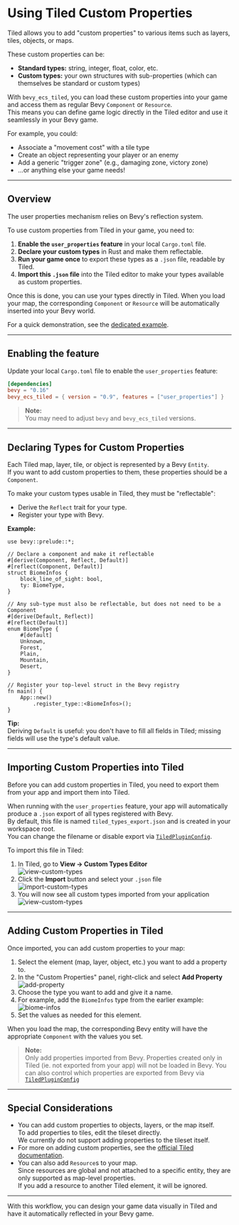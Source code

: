 # Using Tiled Custom Properties

Tiled allows you to add "custom properties" to various items such as layers, tiles, objects, or maps.

These custom properties can be:

- **Standard types:** string, integer, float, color, etc.
- **Custom types:** your own structures with sub-properties (which can themselves be standard or custom types)

With `bevy_ecs_tiled`, you can load these custom properties into your game and access them as regular Bevy `Component` or `Resource`.  
This means you can define game logic directly in the Tiled editor and use it seamlessly in your Bevy game.

For example, you could:

- Associate a "movement cost" with a tile type
- Create an object representing your player or an enemy
- Add a generic "trigger zone" (e.g., damaging zone, victory zone)
- ...or anything else your game needs!

---

## Overview

The user properties mechanism relies on Bevy's reflection system.

To use custom properties from Tiled in your game, you need to:

1. **Enable the `user_properties` feature** in your local `Cargo.toml` file.
2. **Declare your custom types** in Rust and make them reflectable.
3. **Run your game once** to export these types as a `.json` file, readable by Tiled.
4. **Import this `.json` file** into the Tiled editor to make your types available as custom properties.

Once this is done, you can use your types directly in Tiled. When you load your map, the corresponding `Component` or `Resource` will be automatically inserted into your Bevy world.

For a quick demonstration, see the [dedicated example](https://github.com/adrien-bon/bevy_ecs_tiled/blob/main/examples/properties_basic.rs).

---

## Enabling the feature

Update your local `Cargo.toml` file to enable the `user_properties` feature:

```toml
[dependencies]
bevy = "0.16"
bevy_ecs_tiled = { version = "0.9", features = ["user_properties"] }
```

> **Note:**  
> You may need to adjust `bevy` and `bevy_ecs_tiled` versions.

---

## Declaring Types for Custom Properties

Each Tiled map, layer, tile, or object is represented by a Bevy `Entity`.  
If you want to add custom properties to them, these properties should be a `Component`.

To make your custom types usable in Tiled, they must be "reflectable":

- Derive the `Reflect` trait for your type.
- Register your type with Bevy.

**Example:**

```rust,no_run
use bevy::prelude::*;

// Declare a component and make it reflectable
#[derive(Component, Reflect, Default)]
#[reflect(Component, Default)]
struct BiomeInfos {
    block_line_of_sight: bool,
    ty: BiomeType,
}

// Any sub-type must also be reflectable, but does not need to be a Component
#[derive(Default, Reflect)]
#[reflect(Default)]
enum BiomeType {
    #[default]
    Unknown,
    Forest,
    Plain,
    Mountain,
    Desert,
}

// Register your top-level struct in the Bevy registry
fn main() {
    App::new()
        .register_type::<BiomeInfos>();
}
```

**Tip:**  
Deriving `Default` is useful: you don't have to fill all fields in Tiled; missing fields will use the type's default value.

---

## Importing Custom Properties into Tiled

Before you can add custom properties in Tiled, you need to export them from your app and import them into Tiled.

When running with the `user_properties` feature, your app will automatically produce a `.json` export of all types registered with Bevy.  
By default, this file is named `tiled_types_export.json` and is created in your workspace root.  
You can change the filename or disable export via [`TiledPluginConfig`](https://docs.rs/bevy_ecs_tiled/latest/bevy_ecs_tiled/tiled/struct.TiledPluginConfig.html).

To import this file in Tiled:

1. In Tiled, go to **View → Custom Types Editor**  
   ![view-custom-types](images/properties_view-types.png)
2. Click the **Import** button and select your `.json` file  
   ![import-custom-types](images/properties_import-types.png)
3. You will now see all custom types imported from your application  
   ![view-custom-types](images/properties_custom-type.png)

---

## Adding Custom Properties in Tiled

Once imported, you can add custom properties to your map:

1. Select the element (map, layer, object, etc.) you want to add a property to.
2. In the "Custom Properties" panel, right-click and select **Add Property**  
   ![add-property](images/properties_add-property.png)
3. Choose the type you want to add and give it a name.
4. For example, add the `BiomeInfos` type from the earlier example:  
   ![biome-infos](images/properties_biome-infos.png)
5. Set the values as needed for this element.

When you load the map, the corresponding Bevy entity will have the appropriate `Component` with the values you set.

> **Note:**  
> Only add properties imported from Bevy. Properties created only in Tiled (ie. not exported from your app) will not be loaded in Bevy.
> You can also control which properties are exported from Bevy via [`TiledPluginConfig`](https://docs.rs/bevy_ecs_tiled/latest/bevy_ecs_tiled/tiled/struct.TiledPluginConfig.html)

---

## Special Considerations

- You can add custom properties to objects, layers, or the map itself.  
  To add properties to tiles, edit the tileset directly.  
  We currently do not support adding properties to the tileset itself.
- For more on adding custom properties, see the [official Tiled documentation](https://doc.mapeditor.org/en/stable/manual/custom-properties/).
- You can also add `Resource`s to your map.  
  Since resources are global and not attached to a specific entity, they are only supported as map-level properties.  
  If you add a resource to another Tiled element, it will be ignored.

---

With this workflow, you can design your game data visually in Tiled and have it automatically reflected in your Bevy game.
